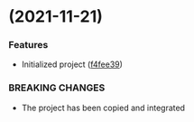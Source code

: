 #  (2021-11-21)


### Features

* Initialized project ([f4fee39](https://github.com/Teroneko-NET-Tools/Teronis.NetStandard.Core/commit/f4fee3973dab2bdca3601231b61c594a79590be3))


### BREAKING CHANGES

* The project has been copied and integrated



